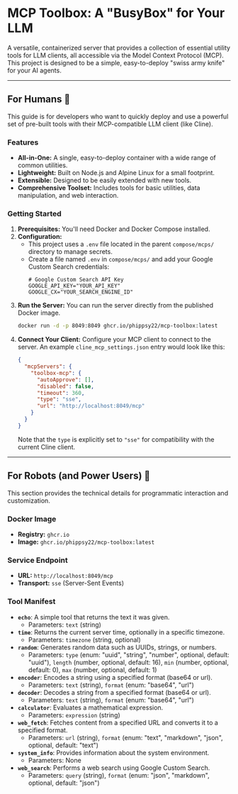 # MCP Toolbox: A "BusyBox" for Your LLM

A versatile, containerized server that provides a collection of essential utility tools for LLM clients, all accessible via the Model Context Protocol (MCP). This project is designed to be a simple, easy-to-deploy "swiss army knife" for your AI agents.

---

## For Humans 👋

This guide is for developers who want to quickly deploy and use a powerful set of pre-built tools with their MCP-compatible LLM client (like Cline).

### Features

*   **All-in-One:** A single, easy-to-deploy container with a wide range of common utilities.
*   **Lightweight:** Built on Node.js and Alpine Linux for a small footprint.
*   **Extensible:** Designed to be easily extended with new tools.
*   **Comprehensive Toolset:** Includes tools for basic utilities, data manipulation, and web interaction.

### Getting Started

1.  **Prerequisites:** You'll need Docker and Docker Compose installed.
2.  **Configuration:**
    *   This project uses a `.env` file located in the parent `compose/mcps/` directory to manage secrets.
    *   Create a file named `.env` in `compose/mcps/` and add your Google Custom Search credentials:
        ```env
        # Google Custom Search API Key
        GOOGLE_API_KEY="YOUR_API_KEY"
        GOOGLE_CX="YOUR_SEARCH_ENGINE_ID"
        ```
3.  **Run the Server:** You can run the server directly from the published Docker image.
    ```bash
    docker run -d -p 8049:8049 ghcr.io/phippsy22/mcp-toolbox:latest
    ```
4.  **Connect Your Client:** Configure your MCP client to connect to the server. An example `cline_mcp_settings.json` entry would look like this:
    ```json
    {
      "mcpServers": {
        "toolbox-mcp": {
          "autoApprove": [],
          "disabled": false,
          "timeout": 360,
          "type": "sse",
          "url": "http://localhost:8049/mcp"
        }
      }
    }
    ```
    Note that the `type` is explicitly set to `"sse"` for compatibility with the current Cline client.

---

## For Robots (and Power Users) 🤖

This section provides the technical details for programmatic interaction and customization.

### Docker Image

*   **Registry:** `ghcr.io`
*   **Image:** `ghcr.io/phippsy22/mcp-toolbox:latest`

### Service Endpoint

*   **URL:** `http://localhost:8049/mcp`
*   **Transport:** `sse` (Server-Sent Events)

### Tool Manifest

*   **`echo`**: A simple tool that returns the text it was given.
    *   Parameters: `text` (string)
*   **`time`**: Returns the current server time, optionally in a specific timezone.
    *   Parameters: `timezone` (string, optional)
*   **`random`**: Generates random data such as UUIDs, strings, or numbers.
    *   Parameters: `type` (enum: "uuid", "string", "number", optional, default: "uuid"), `length` (number, optional, default: 16), `min` (number, optional, default: 0), `max` (number, optional, default: 1)
*   **`encoder`**: Encodes a string using a specified format (base64 or url).
    *   Parameters: `text` (string), `format` (enum: "base64", "url")
*   **`decoder`**: Decodes a string from a specified format (base64 or url).
    *   Parameters: `text` (string), `format` (enum: "base64", "url")
*   **`calculator`**: Evaluates a mathematical expression.
    *   Parameters: `expression` (string)
*   **`web_fetch`**: Fetches content from a specified URL and converts it to a specified format.
    *   Parameters: `url` (string), `format` (enum: "text", "markdown", "json", optional, default: "text")
*   **`system_info`**: Provides information about the system environment.
    *   Parameters: None
*   **`web_search`**: Performs a web search using Google Custom Search.
    *   Parameters: `query` (string), `format` (enum: "json", "markdown", optional, default: "json")
